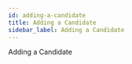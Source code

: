 ```yaml
---
id: adding-a-candidate
title: Adding a Candidate
sidebar_label: Adding a Candidate
---
```


Adding a Candidate
